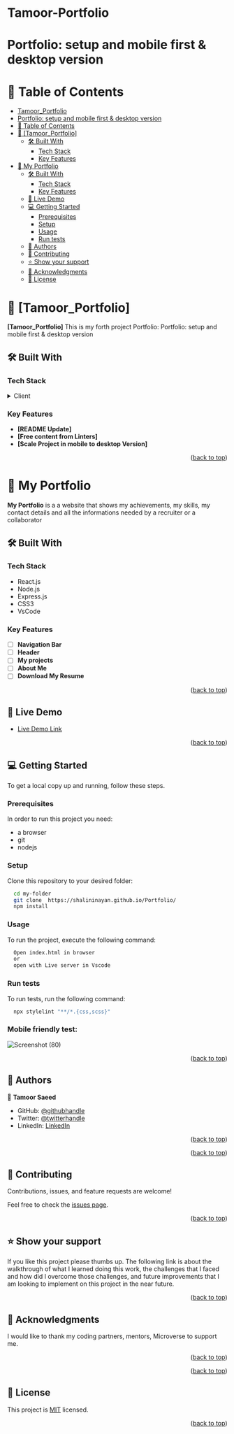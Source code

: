 # Tamoor-Portfolio

# Portfolio: setup and mobile first & desktop version

<div align="center">

</div>

<!-- TABLE OF CONTENTS -->

# 📗 Table of Contents

- [Tamoor_Portfolio](#Tamoor-portfolio)
- [Portfolio: setup and mobile first \& desktop version](#portfolio-setup-and-mobile-first--desktop-version)
- [📗 Table of Contents](#-table-of-contents)
- [📖 \[Tamoor_Portfolio\] ](#-tamoor_portfolio-)
  - [🛠 Built With ](#-built-with-)
    - [Tech Stack ](#tech-stack-)
    - [Key Features ](#key-features-)
- [📖 My Portfolio ](#-my-portfolio-)
  - [🛠 Built With ](#-built-with--1)
    - [Tech Stack ](#tech-stack--1)
    - [Key Features ](#key-features--1)
  - [🚀 Live Demo ](#-live-demo-)
  - [💻 Getting Started ](#-getting-started-)
    - [Prerequisites](#prerequisites)
    - [Setup](#setup)
    - [Usage](#usage)
    - [Run tests](#run-tests)
  - [👥 Authors ](#-authors-)
  - [🤝 Contributing ](#-contributing-)
  - [⭐️ Show your support ](#️-show-your-support-)
  - [🙏 Acknowledgments ](#-acknowledgments-)
  - [📝 License ](#-license-)

<!-- PROJECT DESCRIPTION -->

# 📖 [Tamoor_Portfolio] <a name="Portfolio: setup and mobile first & desktop version"></a>

**[Tamoor_Portfolio]** This is my forth project Portfolio: Portfolio: setup and mobile first & desktop version

## 🛠 Built With <a name="built-with"></a>

### Tech Stack <a name="tech-stack"></a>

<details>
  <summary>Client</summary>
  <ul>
    <li><a href="https://html.org/">React.js</a></li>
    <li><a href="https://html.org/">CSS3</a></li>
    <li><a href="https://html.org/">Node.js</a></li>
    <li><a href="https://html.org/">VsCode</a></li>
  </ul>
</details>

<!-- Features -->

### Key Features <a name="key-features"></a>

- **[README Update]**
- **[Free content from Linters]**
- **[Scale Project in mobile to desktop Version]**

<p align="right">(<a href="#readme-top">back to top</a>)</p>

<!-- GETTING STARTED -->

# 📖 My Portfolio <a name="about-project"></a>

**My Portfolio** is a a website that shows my achievements, my skills, my contact details and all the informations needed by a recruiter or a collaborator

## 🛠 Built With <a name="built-with"></a>

### Tech Stack <a name="tech-stack"></a>

- React.js
- Node.js
- Express.js
- CSS3
- VsCode

### Key Features <a name="key-features"></a>

- [ ] **Navigation Bar**
- [ ] **Header**
- [ ] **My projects**
- [ ] **About Me**
- [ ] **Download My Resume**

<p align="right">(<a href="#readme-top">back to top</a>)</p>

## 🚀 Live Demo <a name="live-demo"></a>

- [Live Demo Link](https://my-portfolio-qizc.onrender.com)

<p align="right">(<a href="#readme-top">back to top</a>)</p>

## 💻 Getting Started <a name="getting-started"></a>

To get a local copy up and running, follow these steps.

### Prerequisites

In order to run this project you need:

- a browser
- git
- nodejs

### Setup

Clone this repository to your desired folder:

```sh
  cd my-folder
  git clone  https://shalininayan.github.io/Portfolio/
  npm install
```

### Usage

To run the project, execute the following command:

```sh
  Open index.html in browser
  or
  open with Live server in Vscode
```

### Run tests

To run tests, run the following command:

```sh
  npx stylelint "**/*.{css,scss}"
```
### Mobile friendly test:

![Screenshot (80)](https://github.com/tamoorsaeed22/Portfolio-Refine/assets/115831124/c492fe46-c9f1-4ca2-92d7-ac0033c19e72)


<p align="right">(<a href="#readme-top">back to top</a>)</p>

<!-- AUTHORS -->

## 👥 Authors <a name="authors"></a>

👤 **Tamoor Saeed**

- GitHub: [@githubhandle](https://github.com/tamoorsaeed22)
- Twitter: [@twitterhandle](https://www.linkedin.com/in/tamoor-saeed-58912a233/)
- LinkedIn: [LinkedIn](https://linkedin.com/in/linkedinhandle)

<p align="right">(<a href="#readme-top">back to top</a>)</p>

<p align="right">(<a href="#readme-top">back to top</a>)</p>

<!-- CONTRIBUTING -->

## 🤝 Contributing <a name="contributing"></a>

Contributions, issues, and feature requests are welcome!

Feel free to check the [issues page](../../issues/).

<p align="right">(<a href="#readme-top">back to top</a>)</p>

<!-- SUPPORT -->

## ⭐️ Show your support <a name="support"></a>

If you like this project please thumbs up.
The following link is about the walkthrough of what I learned doing this work, the challenges that I faced and how did I overcome those challenges, and future improvements that I am looking to implement on this project in the near future.



<p align="right">(<a href="#readme-top">back to top</a>)</p>

<!-- ACKNOWLEDGEMENTS -->

## 🙏 Acknowledgments <a name="acknowledgements"></a>

I would like to thank my coding partners, mentors, Microverse to support me.

<p align="right">(<a href="#readme-top">back to top</a>)</p>

<p align="right">(<a href="#readme-top">back to top</a>)</p>

<!-- LICENSE -->

## 📝 License <a name="LICENSE.md"></a>

This project is [MIT](./LICENSE.md) licensed.

<p align="right">(<a href="#readme-top">back to top</a>)</p>
